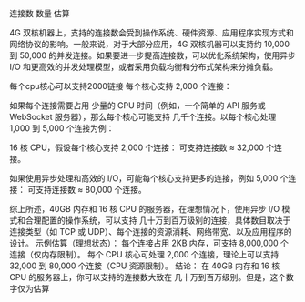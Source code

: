 连接数  数量 估算


4G 双核机器上，支持的连接数会受到操作系统、硬件资源、应用程序实现方式和网络协议的影响。一般来说，对于大部分应用，4G 双核机器可以支持约 10,000 到 50,000 的并发连接。如果要进一步提高连接数，可以优化系统架构，使用异步 I/O 和更高效的并发处理模型，或者采用负载均衡和分布式架构来分摊负载。


每个cpu核心可以支持2000链接  每个核心支持 2,000 个连接：


如果每个连接需要占用 少量的 CPU 时间（例如，一个简单的 API 服务或 WebSocket 服务器），那么每个核心可能支持 几千个连接。以每个核心处理 1,000 到 5,000 个连接为例：

16 核 CPU，假设每个核心支持 2,000 个连接：
可支持连接数 ≈ 32,000 个连接。


如果使用异步处理和高效的 I/O，可能每个核心支持更多的连接，例如 5,000 个连接：
可支持连接数 ≈ 80,000 个连接。

综上所述，40GB 内存和 16 核 CPU 的服务器，在理想情况下，使用异步 I/O 模式和合理配置的操作系统，可以支持 几十万到百万级别的连接，具体数目取决于连接类型（如 TCP 或 UDP）、每个连接的资源消耗、网络带宽、以及应用程序的设计。
示例估算（理想状态）：
每个连接占用 2KB 内存，可支持 8,000,000 个连接（仅内存限制）。
每个 CPU 核心可处理 2,000 个连接，理论上可以支持 32,000 到 80,000 个连接（CPU 资源限制）。
结论：
在 40GB 内存和 16 核 CPU 的服务器上，你可以支持的连接数大致在 几十万到百万级别。但是，这个数字仅为估算

